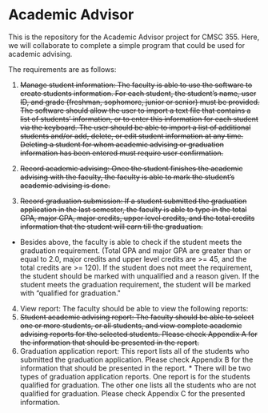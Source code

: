 Academic Advisor
=========

This is the repository for the Academic Advisor project for CMSC 355. Here, we will collaborate to complete a simple program that could be used for academic advising.

The requirements are as follows:

1. ~~Manage student information: The faculty is able to use the software to create students information. For each student, the student’s name, user ID, and grade (freshman, sophomore, junior or senior) must be provided.  The software should allow the user to import a text file that contains a list of students’ information, or to enter this information for each student via the keyboard.  The user should be able to import a list of additional students and/or add, delete, or edit student information at any time.  Deleting a student for whom academic advising or graduation information has been entered must require user confirmation.~~

2. ~~Record academic advising:  Once the student finishes the academic advising with the faculty, the faculty is able to mark the student’s academic advising is done.~~

3. ~~Record graduation submission: If a student submitted the graduation application in the last semester, the faculty is able to type in the total GPA, major GPA, major credits, upper level credits, and the total credits information that the student will earn till the graduation.~~
  * Besides above, the faculty is able to check if the student meets the graduation requirement. (Total GPA and major GPA are greater than or equal to 2.0, major credits and upper level credits are >= 45, and the total credits are >= 120). If the student does not meet the requirement, the student should be marked with unqualified and a reason given. If the student meets the graduation requirement, the student will be marked with “qualified for graduation."

4. View report: The faculty should be able to view the following reports:
  1. ~~Student academic advising report:  The faculty should be able to select one or more students, or all students, and view complete academic advising reports for the selected students.  Please check Appendix A for the information that should be presented in the report.~~
  2. Graduation application report:  This report lists all of the students who submitted the graduation application. Please check Appendix B for the information that should be presented in the report. 
    * There will be two types of graduation application reports. One report is for the students qualified for graduation. The other one lists all the students who are not qualified for graduation. Please check Appendix C for the presented information.

